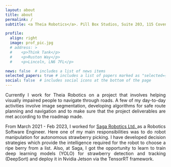 ```yaml
---
layout: about
title: about
permalink: /
subtitle: <a Theia Robotics</a>. Pill Box Studios, Suite 203, 115 Coventry Road, London, E2 6GG, United Kingdom.

profile:
  align: right
  image: prof_pic.jpg
  # address: >
  #    <p>Think Tank</p>
  #    <p>Ruston Way</p>
  #    <p>Lincoln, LN6 7FL</p>

news: false  # includes a list of news items
selected_papers: true # includes a list of papers marked as "selected={true}"
social: false  # includes social icons at the bottom of the page
---
```


<div style="text-align: justify">
Currently I work for Theia Robotics on a project that involves helping visually impaired people to navigate through roads. A few of my day-to-day activities involve image segmentation, developing algorithms for safe route planning and navigation and to make sure that the project deliverables are met according to the roadmap made.
<p/>
From March 2021 - Feb 2023, I worked for <a href="https://sagarobotics.com/"> Saga Robotics Ltd. </a> as a Robotics Software Engineer. Here one of my main responsibilities was to do robot manipulation for autonomous strawberry picking. I have developed decision strategies which provide the intelligence required for the robot to choose a ripe berry from a list. Also, at Saga,  I got the opportunity to learn to train deep learning models (YOLO) for strawberry detection and tracking (DeepSort) and deploy it in Nvidia Jetson via the TensorRT framework.
</div>